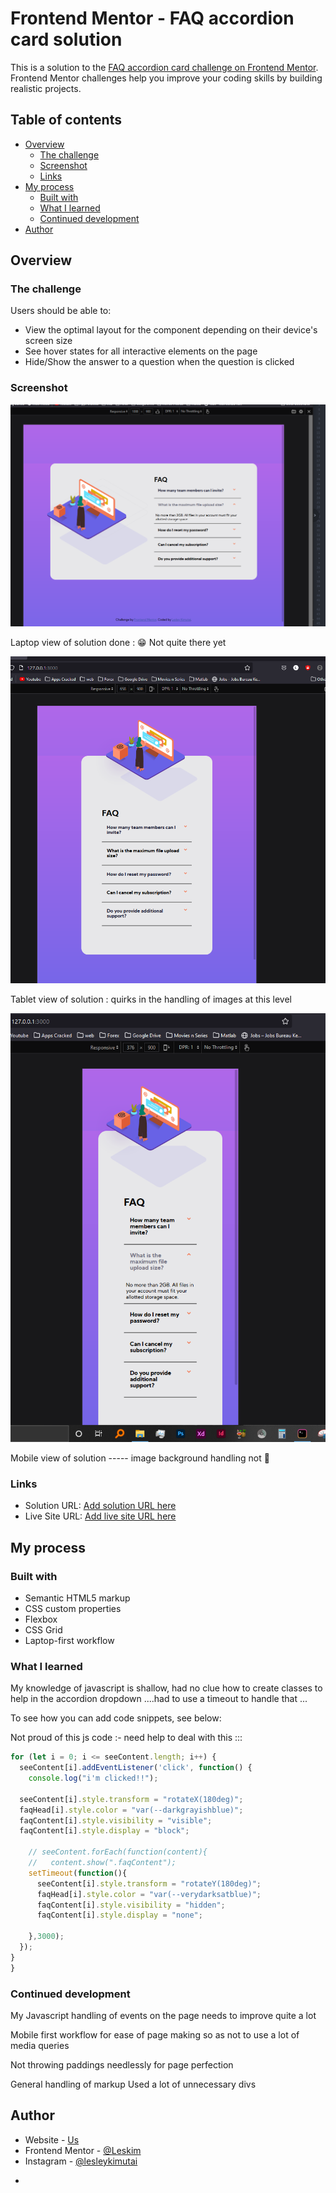 # Frontend Mentor - FAQ accordion card solution

This is a solution to the [FAQ accordion card challenge on Frontend Mentor](https://www.frontendmentor.io/challenges/faq-accordion-card-XlyjD0Oam). Frontend Mentor challenges help you improve your coding skills by building realistic projects.

## Table of contents

- [Overview](#overview)
  - [The challenge](#the-challenge)
  - [Screenshot](#screenshot)
  - [Links](#links)
- [My process](#my-process)
  - [Built with](#built-with)
  - [What I learned](#what-i-learned)
  - [Continued development](#continued-development)
- [Author](#author)

## Overview

### The challenge

Users should be able to:

- View the optimal layout for the component depending on their device's screen size
- See hover states for all interactive elements on the page
- Hide/Show the answer to a question when the question is clicked

### Screenshot

![](images/laptop.PNG)

Laptop view of solution done : 😁 Not quite there yet

![](images/tablet.PNG)

Tablet view of solution : quirks in the handling of images at this level

![](images/mobile.PNG)

Mobile view of solution ----- image background handling not 💯

### Links

- Solution URL: [Add solution URL here](https://your-solution-url.com)
- Live Site URL: [Add live site URL here](https://your-live-site-url.com)

## My process

### Built with

- Semantic HTML5 markup
- CSS custom properties
- Flexbox
- CSS Grid
- Laptop-first workflow

### What I learned

My knowledge of javascript is shallow, had no clue how to create classes to help in the accordion dropdown ....had to use a timeout to handle that ...

To see how you can add code snippets, see below:

Not proud of this js code :- need help to deal with this :::

```js
for (let i = 0; i <= seeContent.length; i++) {
  seeContent[i].addEventListener('click', function() {
    console.log("i'm clicked!!");

  seeContent[i].style.transform = "rotateX(180deg)";
  faqHead[i].style.color = "var(--darkgrayishblue)";
  faqContent[i].style.visibility = "visible";
  faqContent[i].style.display = "block";

    // seeContent.forEach(function(content){
    //   content.show(".faqContent");
    setTimeout(function(){
      seeContent[i].style.transform = "rotateY(180deg)";
      faqHead[i].style.color = "var(--verydarksatblue)";
      faqContent[i].style.visibility = "hidden";
      faqContent[i].style.display = "none";

    },3000);
  });
}
}
```

### Continued development

My Javascript handling of events on the page needs to improve quite a lot

Mobile first workflow for ease of page making so as not to use a lot of media queries

Not throwing paddings needlessly for page perfection

General handling of markup Used a lot of unnecessary divs

## Author

- Website - [Us](https://leskimfamily.herokuapp.com/)
- Frontend Mentor - [@Leskim](https://www.frontendmentor.io/profile/@Leskim)
- Instagram - [@lesleykimutai](https://www.instagram.com/lesleykimutai/)

*
